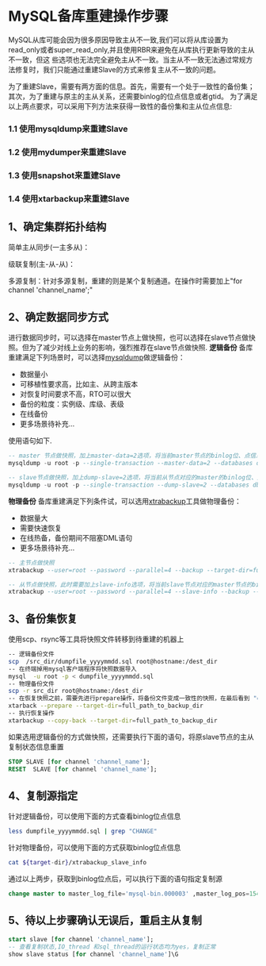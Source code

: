 # MySQL备库重建操作步骤
MySQL从库可能会因为很多原因导致主从不一致,我们可以将从库设置为read_only或者super_read_only,并且使用RBR来避免在从库执行更新导致的主从不一致，但这
些选项也无法完全避免主从不一致。当主从不一致无法通过常规方法修复时，我们只能通过重建Slave的方式来修复主从不一致的问题。

为了重建Slave，需要有两方面的信息。首先，需要有一个处于一致性的备份集；其次，为了重建与原主的主从关系，还需要binlog的位点信息或者gtid。
为了满足以上两点要求，可以采用下列方法来获得一致性的备份集和主从位点信息:
### 1.1 使用mysqldump来重建Slave

### 1.2 使用mydumper来重建Slave

### 1.3 使用snapshot来重建Slave

### 1.4 使用xtarbackup来重建Slave

## 1、确定集群拓扑结构
简单主从同步(一主多从)：

级联复制(主-从-从)：

多源复制：针对多源复制，重建的则是某个复制通道。在操作时需要加上"for channel 'channel_name';"
     

## 2、确定数据同步方式
进行数据同步时，可以选择在master节点上做快照，也可以选择在slave节点做快照。但为了减少对线上业务的影响，强烈推荐在slave节点做快照.
**逻辑备份**
备库重建满足下列场景时，可以选择[mysqldump](https://dev.mysql.com/doc/refman/5.7/en/mysqldump.html)做逻辑备份：

- 数据量小
- 可移植性要求高，比如主、从跨主版本
- 对恢复时间要求不高，RTO可以很大
- 备份的粒度：实例级、库级、表级
- 在线备份
- 更多场景待补充...

使用语句如下.
```sql
-- master 节点做快照，加上master-data=2选项，将当前master节点的binlog位、点信息以注释的形式写入到备份文件开头
mysqldump -u root -p --single-transaction --master-data=2 --databases db1 db2 ...dbn > dumpfile_yyyymmdd.sql

-- slave节点做快照，加上dump-slave=2选项，将当前从节点对应的master的binlog位、点信息以注释的形式写入到备份文件开头
mysqldump -u root -p --single-transaction --dump-slave=2 --databases db1 db2 ...dbn > dumpfile_yyyymmdd.sql
```
**物理备份**
备库重建满足下列条件试，可以选用[xtrabackup](https://www.percona.com/doc/percona-xtrabackup/2.4/index.html)工具做物理备份：

- 数据量大
- 需要快速恢复
- 在线热备，备份期间不阻塞DML语句
- 更多场景待补充...

```sql
-- 主节点做快照
xtrabackup --user=root --password --parallel=4 --backup --target-dir=full_path_to_backupdir

-- 从节点做快照，此时需要加上slave-info选项，将当前slave节点对应的master节点的binlog位点信息登记到单独的文件内
xtrabackup --user=root --password --parallel=4 --slave-info --backup --target-dir=full_path_to_backupdir

```
## 3、备份集恢复
使用scp、rsync等工具将快照文件转移到待重建的机器上
```bash
-- 逻辑备份文件
scp  /src_dir/dumpfile_yyyymmdd.sql root@hostname:/dest_dir
-- 在终端掉用mysql客户端程序将快照数据导入
mysql  -u root -p < dumpfile_yyyymmdd.sql
-- 物理备份文件
scp -r src_dir root@hostname:/dest_dir
-- 在恢复快照之前，需要先进行prepare操作，将备份文件变成一致性的快照，在最后看到 "completed OK!"表明prepare操作成功
xtarback --prepare --target-dir=full_path_to_backup_dir
-- 执行恢复操作
xtarbackup --copy-back --target-dir=full_path_to_backup_dir
```

如果选用逻辑备份的方式做快照，还需要执行下面的语句，将原slave节点的主从复制状态信息重置
```sql
STOP SLAVE [for channel 'channel_name'];
RESET  SLAVE [for channel 'channel_name'];
```

## 4、复制源指定
针对逻辑备份，可以使用下面的方式查看binlog位点信息
```bash
less dumpfile_yyyymmdd.sql | grep "CHANGE"
```
针对物理备份，可以使用下面的方式获取binlog位点信息
```bash
cat ${target-dir}/xtrabackup_slave_info
```
通过以上两步，获取到binlog位点后，可以执行下面的语句指定复制源
```sql
change master to master_log_file='mysql-bin.000003' ,master_log_pos=154 [for channel 'channel_name' ] ;
```
## 5、待以上步骤确认无误后，重启主从复制
```sql
start slave [for channel 'channel_name'];
-- 查看复制状态,IO_thread 和sql_thread的运行状态均为yes，复制正常
show slave status [for channel 'channel_name']\G
```